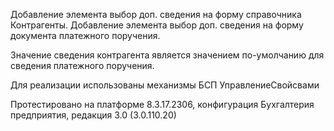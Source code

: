 Добавление элемента выбор доп. сведения на форму справочника Контрагенты.
Добавление элемента выбор доп. сведения на форму документа платежного поручения.

Значение сведения контрагента является значением по-умолчанию для сведения платежного поручения.

Для реализации использованы механизмы БСП УправлениеСвойсвами

Протестировано на платформе 8.3.17.2306, конфигурация Бухгалтерия предприятия, редакция 3.0 (3.0.110.20) 
